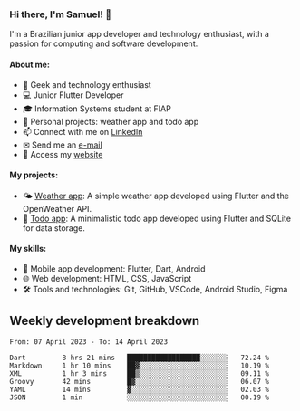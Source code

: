 ### Hi there, I'm Samuel! 👋

I'm a Brazilian junior app developer and technology enthusiast, with a passion for computing and software development.

#### About me:

- 🌟 Geek and technology enthusiast
- 💻 Junior Flutter Developer
- 🎓 Information Systems student at FIAP
- 🔭 Personal projects: weather app and todo app
- 📫 Connect with me on [LinkedIn](https://www.linkedin.com/in/samuel-s-marques/)
- ✉ Send me an [e-mail](mailto:samuel.s.marques@protonmail.com)
- 🔗 Access my [website](https://samuel-marques.me/)

#### My projects:

- 🌤️ [Weather app](https://github.com/samuel-s-marques/weather-app): A simple weather app developed using Flutter and the OpenWeather API.
- 📝 [Todo app](https://github.com/samuel-s-marques/todo-app): A minimalistic todo app developed using Flutter and SQLite for data storage.

#### My skills:

- 📱 Mobile app development: Flutter, Dart, Android
- 🌐 Web development: HTML, CSS, JavaScript
- 🛠️ Tools and technologies: Git, GitHub, VSCode, Android Studio, Figma

## Weekly development breakdown
<!--START_SECTION:waka-->

```text
From: 07 April 2023 - To: 14 April 2023

Dart         8 hrs 21 mins   ██████████████████░░░░░░░   72.24 %
Markdown     1 hr 10 mins    ██▓░░░░░░░░░░░░░░░░░░░░░░   10.19 %
XML          1 hr 3 mins     ██▒░░░░░░░░░░░░░░░░░░░░░░   09.11 %
Groovy       42 mins         █▓░░░░░░░░░░░░░░░░░░░░░░░   06.07 %
YAML         14 mins         ▓░░░░░░░░░░░░░░░░░░░░░░░░   02.03 %
JSON         1 min           ░░░░░░░░░░░░░░░░░░░░░░░░░   00.19 %
```

<!--END_SECTION:waka-->
